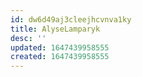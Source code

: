 ```yaml
---
id: dw6d49aj3cleejhcvnva1ky
title: AlyseLamparyk
desc: ''
updated: 1647439958555
created: 1647439958555
---
```



